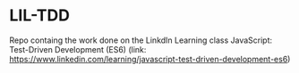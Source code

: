 # LIL-TDD

Repo containg the work done on the LinkdIn Learning class JavaScript: Test-Driven Development (ES6) (link: https://www.linkedin.com/learning/javascript-test-driven-development-es6)